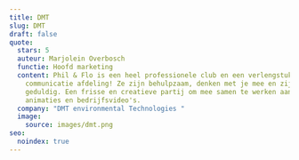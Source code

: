 ```yaml
---
title: DMT
slug: DMT
draft: false
quote:
  stars: 5
  auteur: Marjolein Overbosch
  functie: Hoofd marketing
  content: Phil & Flo is een heel professionele club en een verlengstuk van de
    communicatie afdeling! Ze zijn behulpzaam, denken met je mee en zijn super
    geduldig. Een frisse en creatieve partij om mee samen te werken aan
    animaties en bedrijfsvideo's.
  company: "DMT environmental Technologies "
  image:
    source: images/dmt.png
seo:
  noindex: true
---
```


